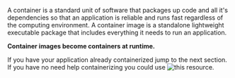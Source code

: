 
A container is a standard unit of software that packages up code and all it's dependencies so that an application is reliable and runs fast regardless of the computing environment. A container image is a standalone lightweight executable package that includes everything it needs to run an application.

**Container images become containers at runtime.**

If you have your application already containerized jump to the next section. If you have no need help containerizing you could use ![this resource](https://docs.docker.com/develop).